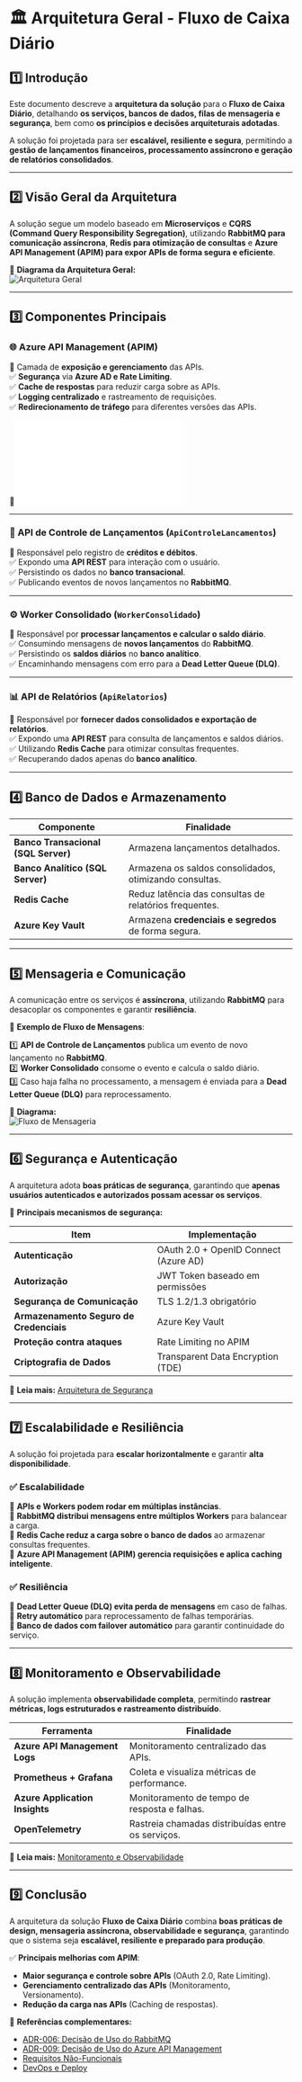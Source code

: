 # 🏛 Arquitetura Geral - Fluxo de Caixa Diário  

## 1️⃣ Introdução  

Este documento descreve a **arquitetura da solução** para o **Fluxo de Caixa Diário**, detalhando **os serviços, bancos de dados, filas de mensageria e segurança**, bem como **os princípios e decisões arquiteturais adotadas**.

A solução foi projetada para ser **escalável, resiliente e segura**, permitindo a **gestão de lançamentos financeiros, processamento assíncrono e geração de relatórios consolidados**.

---

## 2️⃣ Visão Geral da Arquitetura  

A solução segue um modelo baseado em **Microserviços** e **CQRS (Command Query Responsibility Segregation)**, utilizando **RabbitMQ para comunicação assíncrona**, **Redis para otimização de consultas** e **Azure API Management (APIM) para expor APIs de forma segura e eficiente**.

📌 **Diagrama da Arquitetura Geral:**  
![Arquitetura Geral](../images/diagrama_solucao.png)

---

## 3️⃣ Componentes Principais  

### **🌐 Azure API Management (APIM)**  
📌 Camada de **exposição e gerenciamento** das APIs.  
✅ **Segurança** via **Azure AD e Rate Limiting**.  
✅ **Cache de respostas** para reduzir carga sobre as APIs.  
✅ **Logging centralizado** e rastreamento de requisições.  
✅ **Redirecionamento de tráfego** para diferentes versões das APIs.  

📝![Requisitos](../requisitos/APIM-Requisitos-arquiteturais.md)

---

### **📝 API de Controle de Lançamentos** (`ApiControleLancamentos`)  
📌 Responsável pelo registro de **créditos e débitos**.  
✅ Expondo uma **API REST** para interação com o usuário.  
✅ Persistindo os dados no **banco transacional**.  
✅ Publicando eventos de novos lançamentos no **RabbitMQ**.  

---

### **⚙️ Worker Consolidado** (`WorkerConsolidado`)  
📌 Responsável por **processar lançamentos e calcular o saldo diário**.  
✅ Consumindo mensagens de **novos lançamentos** do **RabbitMQ**.  
✅ Persistindo os **saldos diários** no **banco analítico**.  
✅ Encaminhando mensagens com erro para a **Dead Letter Queue (DLQ)**.  

---

### **📊 API de Relatórios** (`ApiRelatorios`)  
📌 Responsável por **fornecer dados consolidados e exportação de relatórios**.  
✅ Expondo uma **API REST** para consulta de lançamentos e saldos diários.  
✅ Utilizando **Redis Cache** para otimizar consultas frequentes.  
✅ Recuperando dados apenas do **banco analítico**.  

---

## 4️⃣ Banco de Dados e Armazenamento  

| Componente                     | Finalidade |
|--------------------------------|--------------------------------|
| **Banco Transacional (SQL Server)** | Armazena lançamentos detalhados. |
| **Banco Analítico (SQL Server)** | Armazena os saldos consolidados, otimizando consultas. |
| **Redis Cache** | Reduz latência das consultas de relatórios frequentes. |
| **Azure Key Vault** | Armazena **credenciais e segredos** de forma segura. |

---

## 5️⃣ Mensageria e Comunicação  

A comunicação entre os serviços é **assíncrona**, utilizando **RabbitMQ** para desacoplar os componentes e garantir **resiliência**.

📌 **Exemplo de Fluxo de Mensagens**:

1️⃣ **API de Controle de Lançamentos** publica um evento de novo lançamento no **RabbitMQ**.  
2️⃣ **Worker Consolidado** consome o evento e calcula o saldo diário.  
3️⃣ Caso haja falha no processamento, a mensagem é enviada para a **Dead Letter Queue (DLQ)** para reprocessamento.  

📌 **Diagrama:**  
![Fluxo de Mensageria](../images/fluxo-de-mensageria.png)

---

## 6️⃣ Segurança e Autenticação  

A arquitetura adota **boas práticas de segurança**, garantindo que **apenas usuários autenticados e autorizados possam acessar os serviços**.

📌 **Principais mecanismos de segurança:**  

| Item                          | Implementação |
|-------------------------------|--------------|
| **Autenticação**              | OAuth 2.0 + OpenID Connect (Azure AD) |
| **Autorização**               | JWT Token baseado em permissões |
| **Segurança de Comunicação**  | TLS 1.2/1.3 obrigatório |
| **Armazenamento Seguro de Credenciais** | Azure Key Vault |
| **Proteção contra ataques**   | Rate Limiting no APIM |
| **Criptografia de Dados**     | Transparent Data Encryption (TDE) |

📄 **Leia mais:** [Arquitetura de Segurança](./arquitetura-seguranca.md)

---

## 7️⃣ Escalabilidade e Resiliência  

A solução foi projetada para **escalar horizontalmente** e garantir **alta disponibilidade**.

### **✅ Escalabilidade**
📌 **APIs e Workers podem rodar em múltiplas instâncias**.  
📌 **RabbitMQ distribui mensagens entre múltiplos Workers** para balancear a carga.  
📌 **Redis Cache reduz a carga sobre o banco de dados** ao armazenar consultas frequentes.  
📌 **Azure API Management (APIM) gerencia requisições e aplica caching inteligente**.  

### **✅ Resiliência**
📌 **Dead Letter Queue (DLQ) evita perda de mensagens** em caso de falhas.  
📌 **Retry automático** para reprocessamento de falhas temporárias.  
📌 **Banco de dados com failover automático** para garantir continuidade do serviço.  

---

## 8️⃣ Monitoramento e Observabilidade  

A solução implementa **observabilidade completa**, permitindo **rastrear métricas, logs estruturados e rastreamento distribuído**.

| Ferramenta             | Finalidade |
|------------------------|-------------------------------------------|
| **Azure API Management Logs** | Monitoramento centralizado das APIs. |
| **Prometheus + Grafana** | Coleta e visualiza métricas de performance. |
| **Azure Application Insights** | Monitoramento de tempo de resposta e falhas. |
| **OpenTelemetry** | Rastreia chamadas distribuídas entre os serviços. |

📄 **Leia mais:** [Monitoramento e Observabilidade](../monitoramento/monitoramento-observabilidade.md)

---

## 9️⃣ Conclusão  

A arquitetura da solução **Fluxo de Caixa Diário** combina **boas práticas de design, mensageria assíncrona, observabilidade e segurança**, garantindo que o sistema seja **escalável, resiliente e preparado para produção**.

✅ **Principais melhorias com APIM**:  
- **Maior segurança e controle sobre APIs** (OAuth 2.0, Rate Limiting).  
- **Gerenciamento centralizado das APIs** (Monitoramento, Versionamento).  
- **Redução da carga nas APIs** (Caching de respostas).  

📄 **Referências complementares:**  
- [ADR-006: Decisão de Uso do RabbitMQ](../adrs/ADR-006-Decisao-Usar-RabbitMQ.md)  
- [ADR-009: Decisão de Uso do Azure API Management](../adrs/ADR-009-Decisao-Sobre-Uso-APIM.md)  
- [Requisitos Não-Funcionais](../requisitos/naofuncionais/requisitos-nao-funcionais.md)  
- [DevOps e Deploy](../devops/devops-deploy.md)  
